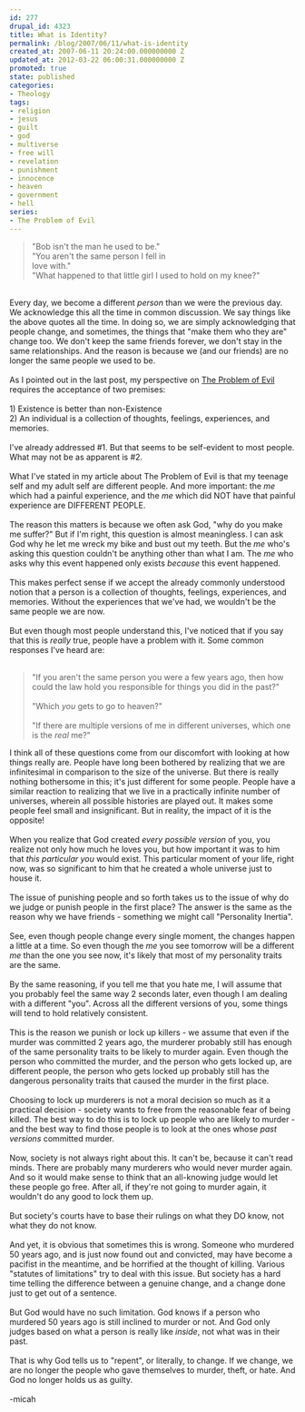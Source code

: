 ```yaml
---
id: 277
drupal_id: 4323
title: What is Identity?
permalink: /blog/2007/06/11/what-is-identity
created_at: 2007-06-11 20:24:00.000000000 Z
updated_at: 2012-03-22 06:00:31.000000000 Z
promoted: true
state: published
categories:
- Theology
tags:
- religion
- jesus
- guilt
- god
- multiverse
- free will
- revelation
- punishment
- innocence
- heaven
- government
- hell
series:
- The Problem of Evil
---
```

<blockquote>"Bob isn't the man he used to be."<br />"You aren't the same person I fell in<br />love with."<br />"What happened to that little girl I used to hold on my knee?"<br /></blockquote><br />Every day, we become a different <span style="FONT-STYLE: italic">person</span> than we were the previous day. We acknowledge this all the time in common discussion. We say things like the above quotes all the time. In doing so, we are simply acknowledging that people change, and sometimes, the things that "make them who they are" change too. We don't keep the same friends forever, we don't stay in the same relationships. And the reason is because we (and our friends) are no longer the same people we used to be.<br /><br />As I pointed out in the last post, my perspective on <a href="http://emergentchristian.blogspot.com/2007/05/problem-of-evil-part-1-unanswered.html">The Problem of Evil </a>requires the acceptance of two premises:<br /><br />1) Existence is better than non-Existence<br />2) An individual is a collection of thoughts, feelings, experiences, and memories.<br /><br />I've already addressed #1. But that seems to be self-evident to most people. What may not be as apparent is #2.<br /><br />What I've stated in my article about The Problem of Evil is that my teenage self and my adult self are different people. And more important: the <span style="FONT-STYLE: italic">me</span> which had a painful experience, and the <span style="FONT-STYLE: italic">me</span> which did NOT have that painful experience are DIFFERENT PEOPLE.<br /><br />The reason this matters is because we often ask God, "why do you make me suffer?" But if I'm right, this question is almost meaningless. I can ask God why he let me wreck my bike and bust out my teeth. But the <span style="FONT-STYLE: italic">me</span> who's asking this question couldn't be anything other than what I am. The <span style="FONT-STYLE: italic">me </span>who asks why this event happened only exists <span style="FONT-STYLE: italic">because</span> this event happened.<br /><br />This makes perfect sense if we accept the already commonly understood notion that a person is a collection of thoughts, feelings, experiences, and memories. Without the experiences that we've had, we wouldn't be the same people we are now.<br /><br />But even though most people understand this, I've noticed that if you say that this is <span style="FONT-STYLE: italic">really </span>true, people have a problem with it. Some common responses I've heard are:<br /><br /><blockquote><p>"If you aren't the same person you were a few years ago, then how could the law hold you responsible for things you did in the past?"<br /><br />"Which <span style="FONT-STYLE: italic">you</span> gets to go to heaven?"<br /><br />"If there are multiple versions of me in different universes, which one is the <span style="FONT-STYLE: italic">real</span> me?"<br /></p></blockquote>I think all of these questions come from our discomfort with looking at how things really are. People have long been bothered by realizing that we are infinitesimal in comparison to the size of the universe. But there is really nothing bothersome in this; it's just different for some people. People have a similar reaction to realizing that we live in a practically infinite number of universes, wherein all possible histories are played out. It makes some people feel small and insignificant. But in reality, the impact of it is the opposite!<br /><br />When you realize that God created <span style="FONT-STYLE: italic">every possible version</span> of you, you realize not only how much he loves you, but how important it was to him that <span style="FONT-STYLE: italic">this particular you</span> would exist. This particular moment of your life, right now, was so significant to him that he created a whole universe just to house it.<br /><br />The issue of punishing people and so forth takes us to the issue of why do we judge or punish people in the first place? The answer is the same as the reason why we have friends - something we might call "Personality Inertia".<br /><br />See, even though people change every single moment, the changes happen a little at a time. So even though the <em>me</em> you see tomorrow will be a different <em>me</em> than the one you see now, it's likely that most of my personality traits are the same.<br /><br />By the same reasoning, if you tell me that you hate me, I will assume that you probably feel the same way 2 seconds later, even though I am dealing with a different "you". Across all the different versions of you, some things will tend to hold relatively consistent.<br /><br />This is the reason we punish or lock up killers - we assume that even if the murder was committed 2 years ago, the murderer probably still has enough of the same personality traits to be likely to murder again. Even though the person who committed the murder, and the person who gets locked up, are different people, the person who gets locked up probably still has the dangerous personality traits that caused the murder in the first place.<br /><br />Choosing to lock up murderers is not a moral decision so much as it a practical decision - society wants to free from the reasonable fear of being killed. The best way to do this is to lock up people who are likely to murder - and the best way to find those people is to look at the ones whose <em>past versions</em> committed murder.<br /><br />Now, society is not always right about this. It can't be, because it can't read minds. There are probably many murderers who would never murder again. And so it would make sense to think that an all-knowing judge would let these people go free. After all, if they're not going to murder again, it wouldn't do any good to lock them up.<br /><br />But society's courts have to base their rulings on what they DO know, not what they do not know.<br /><br />And yet, it is obvious that sometimes this is wrong. Someone who murdered 50 years ago, and is just now found out and convicted, may have become a pacifist in the meantime, and be horrified at the thought of killing. Various "statutes of limitations" try to deal with this issue. But society has a hard time telling the difference between a genuine change, and a change done just to get out of a sentence.<br /><br />But God would have no such limitation. God knows if a person who murdered 50 years ago is still inclined to murder or not. And God only judges based on what a person is really like<em> inside</em>, not what was in their past.<br /><br />That is why God tells us to "repent", or literally, to change. If we change, we are no longer the people who gave themselves to murder, theft, or hate. And God no longer holds us as guilty.<br /><br />-micah

